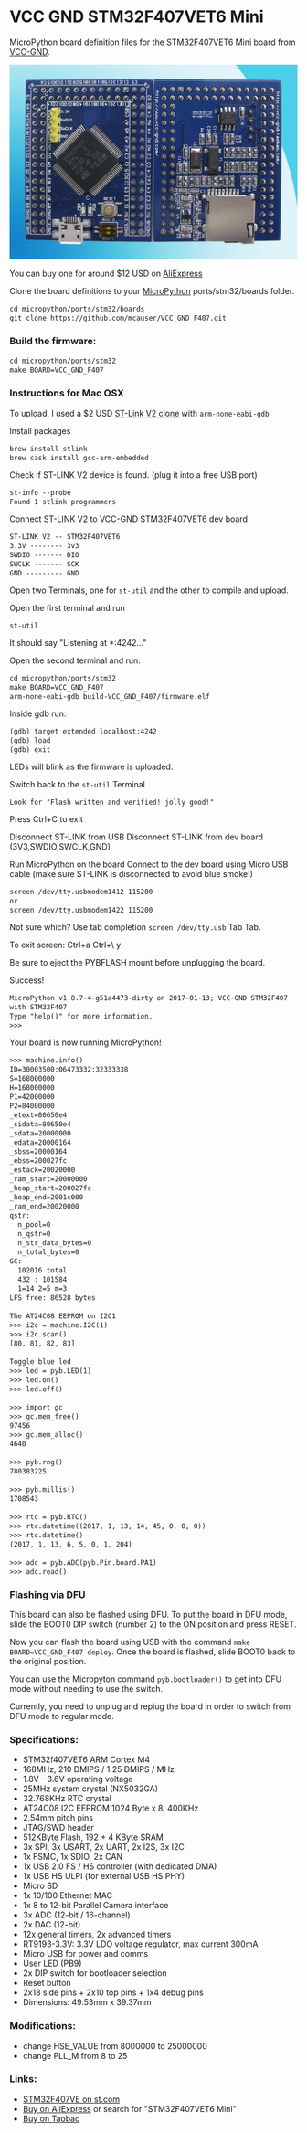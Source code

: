 # VCC GND STM32F407VET6 Mini

MicroPython board definition files for the STM32F407VET6 Mini board from [VCC-GND](http://vcc-gnd.taobao.com).

![board](docs/STM32F407VET6.jpg)

You can buy one for around $12 USD on [AliExpress](https://www.aliexpress.com/item/STM32F407VET6-Mini-version-of-the-core-board-STM32-minimum-system-version/32709285751.html)

Clone the board definitions to your [MicroPython](https://github.com/micropython/micropython) ports/stm32/boards folder.

```
cd micropython/ports/stm32/boards
git clone https://github.com/mcauser/VCC_GND_F407.git
```

### Build the firmware:

```
cd micropython/ports/stm32
make BOARD=VCC_GND_F407
```

### Instructions for Mac OSX

To upload, I used a $2 USD [ST-Link V2 clone](https://www.aliexpress.com/item/FREE-SHIPPING-ST-Link-V2-stlink-mini-STM8STM32-STLINK-simulator-download-programming-With-Cover/32242036342.html) with `arm-none-eabi-gdb`

Install packages

```
brew install stlink
brew cask install gcc-arm-embedded
```

Check if ST-LINK V2 device is found.
(plug it into a free USB port)

```
st-info --probe
Found 1 stlink programmers
```

Connect ST-LINK V2 to VCC-GND STM32F407VET6 dev board

```
ST-LINK V2 -- STM32F407VET6
3.3V -------- 3v3
SWDIO ------- DIO
SWCLK ------- SCK
GND --------- GND
```

Open two Terminals, one for `st-util` and the other to compile and upload.

Open the first terminal and run

```
st-util
```

It should say "Listening at *:4242..."

Open the second terminal and run:

```
cd micropython/ports/stm32
make BOARD=VCC_GND_F407
arm-none-eabi-gdb build-VCC_GND_F407/firmware.elf
```

Inside gdb run:

```
(gdb) target extended localhost:4242
(gdb) load
(gdb) exit
```

LEDs will blink as the firmware is uploaded.

Switch back to the `st-util` Terminal

```
Look for "Flash written and verified! jolly good!"
```

Press Ctrl+C to exit

Disconnect ST-LINK from USB
Disconnect ST-LINK from dev board (3V3,SWDIO,SWCLK,GND)

Run MicroPython on the board
Connect to the dev board using Micro USB cable (make sure ST-LINK is disconnected to avoid blue smoke!)

```
screen /dev/tty.usbmodem1412 115200
or
screen /dev/tty.usbmodem1422 115200
```

Not sure which? Use tab completion `screen /dev/tty.usb` Tab Tab.

To exit screen: Ctrl+a Ctrl+\ y

Be sure to eject the PYBFLASH mount before unplugging the board.

Success!

```
MicroPython v1.8.7-4-g51a4473-dirty on 2017-01-13; VCC-GND STM32F407 with STM32F407
Type "help()" for more information.
>>>
```

Your board is now running MicroPython!

```
>>> machine.info()
ID=30003500:06473332:32333338
S=168000000
H=168000000
P1=42000000
P2=84000000
_etext=80650e4
_sidata=80650e4
_sdata=20000000
_edata=20000164
_sbss=20000164
_ebss=200027fc
_estack=20020000
_ram_start=20000000
_heap_start=200027fc
_heap_end=2001c000
_ram_end=20020000
qstr:
  n_pool=0
  n_qstr=0
  n_str_data_bytes=0
  n_total_bytes=0
GC:
  102016 total
  432 : 101584
  1=14 2=5 m=3
LFS free: 86528 bytes

The AT24C08 EEPROM on I2C1
>>> i2c = machine.I2C(1)
>>> i2c.scan()
[80, 81, 82, 83]

Toggle blue led
>>> led = pyb.LED(1)
>>> led.on()
>>> led.off()

>>> import gc
>>> gc.mem_free()
97456
>>> gc.mem_alloc()
4640

>>> pyb.rng()
780383225

>>> pyb.millis()
1708543

>>> rtc = pyb.RTC()
>>> rtc.datetime((2017, 1, 13, 14, 45, 0, 0, 0))
>>> rtc.datetime()
(2017, 1, 13, 6, 5, 0, 1, 204)

>>> adc = pyb.ADC(pyb.Pin.board.PA1)
>>> adc.read()
```

### Flashing via DFU

This board can also be flashed using DFU. To put the board in DFU mode, slide
the BOOT0 DIP switch (number 2) to the ON position and press RESET.

Now you can flash the board using USB with the command
`make BOARD=VCC_GND_F407 deploy`. Once the board is flashed, slide BOOT0 back
to the original position.

You can use the Micropyton command `pyb.bootloader()` to get into DFU mode
without needing to use the switch.

Currently, you need to unplug and replug the board in order to switch from DFU
mode to regular mode.

### Specifications:

* STM32f407VET6 ARM Cortex M4
* 168MHz, 210 DMIPS / 1.25 DMIPS / MHz
* 1.8V - 3.6V operating voltage
* 25MHz system crystal (NX5032GA)
* 32.768KHz RTC crystal
* AT24C08 I2C EEPROM 1024 Byte x 8, 400KHz
* 2.54mm pitch pins
* JTAG/SWD header
* 512KByte Flash, 192 + 4 KByte SRAM
* 3x SPI, 3x USART, 2x UART, 2x I2S, 3x I2C
* 1x FSMC, 1x SDIO, 2x CAN
* 1x USB 2.0 FS / HS controller (with dedicated DMA)
* 1x USB HS ULPI (for external USB HS PHY)
* Micro SD
* 1x 10/100 Ethernet MAC
* 1x 8 to 12-bit Parallel Camera interface
* 3x ADC (12-bit / 16-channel)
* 2x DAC (12-bit)
* 12x general timers, 2x advanced timers
* RT9193-3.3V: 3.3V LDO voltage regulator, max current 300mA
* Micro USB for power and comms
* User LED (PB9)
* 2x DIP switch for bootloader selection
* Reset button
* 2x18 side pins + 2x10 top pins + 1x4 debug pins
* Dimensions: 49.53mm x 39.37mm

### Modifications:

* change HSE_VALUE from 8000000 to 25000000
* change PLL_M from 8 to 25

### Links:

* [STM32F407VE on st.com](http://www.st.com/content/st_com/en/products/microcontrollers/stm32-32-bit-arm-cortex-mcus/stm32-high-performance-mcus/stm32f4-series/stm32f407-417/stm32f407ve.html)
* [Buy on AliExpress](https://www.aliexpress.com/item/New-STM32F407VET6-Mini-version-of-the-core-board-STM32-minimum-system-board/32809309613.html) or search for "STM32F407VET6 Mini"
* [Buy on Taobao](https://world.taobao.com/item/523361737493.htm)

